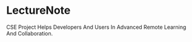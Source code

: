 # LectureNote
CSE Project
Helps Developers And Users In Advanced Remote Learning And Collaboration.

